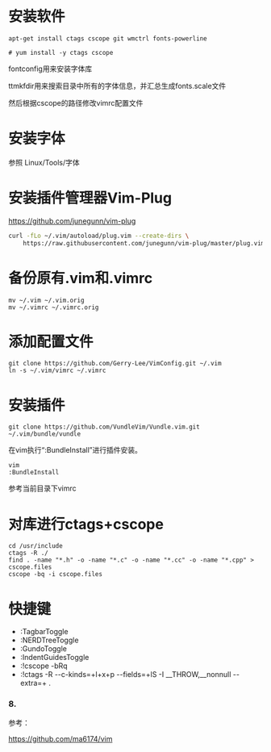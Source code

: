 


# 安装软件

```
apt-get install ctags cscope git wmctrl fonts-powerline 
```

```
# yum install -y ctags cscope
```

fontconfig用来安装字体库

ttmkfdir用来搜索目录中所有的字体信息，并汇总生成fonts.scale文件

然后根据cscope的路径修改vimrc配置文件

# 安装字体

参照 Linux/Tools/字体




# 安装插件管理器Vim-Plug

https://github.com/junegunn/vim-plug

```sh
curl -fLo ~/.vim/autoload/plug.vim --create-dirs \
    https://raw.githubusercontent.com/junegunn/vim-plug/master/plug.vim
```




# 备份原有.vim和.vimrc

```
mv ~/.vim ~/.vim.orig
mv ~/.vimrc ~/.vimrc.orig
```

# 添加配置文件

```
git clone https://github.com/Gerry-Lee/VimConfig.git ~/.vim
ln -s ~/.vim/vimrc ~/.vimrc
```

# 安装插件

```
git clone https://github.com/VundleVim/Vundle.vim.git ~/.vim/bundle/vundle
```

在vim执行“:BundleInstall”进行插件安装。

```
vim
:BundleInstall
```

参考当前目录下vimrc


# 对库进行ctags\+cscope

```
cd /usr/include
ctags -R ./
find . -name "*.h" -o -name "*.c" -o -name "*.cc" -o -name "*.cpp" > cscope.files
cscope -bq -i cscope.files
```

# 快捷键

- <F5> :TagbarToggle
- <F6> :NERDTreeToggle
- <F3> :GundoToggle
- <F4> :IndentGuidesToggle
- <C-F11> :!cscope -bRq
- <C-F12> :!ctags -R --c-kinds=+l+x+p --fields=+lS -I __THROW,__nonnull --extra=+ .

### 8.


参考：

https://github.com/ma6174/vim